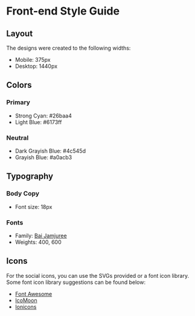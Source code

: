# Front-end Style Guide

## Layout

The designs were created to the following widths:

- Mobile: 375px
- Desktop: 1440px

## Colors

### Primary

- Strong Cyan: #26baa4
- Light Blue: #6173ff

### Neutral

- Dark Grayish Blue: #4c545d
- Grayish Blue: #a0acb3

## Typography

### Body Copy

- Font size: 18px

### Fonts

- Family: [Bai Jamjuree](https://fonts.google.com/specimen/Bai+Jamjuree)
- Weights: 400, 600

## Icons

For the social icons, you can use the SVGs provided or a font icon library. Some font icon library suggestions can be found below:

- [Font Awesome](https://fontawesome.com)
- [IcoMoon](https://icomoon.io)
- [Ionicons](https://ionicons.com)




<!-- EXTRA  -->
<!-- Feel free to remove these styles or customise in your own stylesheet 👍 -->
<!-- <style>
  .attribution { font-size: 11px; text-align: center; }
  .attribution a { color: hsl(228, 45%, 44%); }
</style>
<footer> -->
  <!-- <p class="attribution">
    Challenge by <a href="https://www.frontendmentor.io?ref=challenge" target="_blank">Frontend Mentor</a>.
    Coded by <a href="#">Your Name Here</a>.
  </p> -->
<!-- </footer> -->
